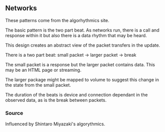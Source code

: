 ## Networks

These patterns come from the algorhythmics site. 

The basic pattern is the two part beat. As networks run, there is a call and response within it but also there is a data rhythm that may be heard. 

This design creates an abstract view of the packet transfers in the update. 

There is a two part beat:
small packet -> larger packet -> break

The small packet is a response but the larger packet contains data. This may be an HTML page or streaming. 

The larger package might be mapped to volume to suggest this change in the state from the small packet. 

The duration of the beats is device and connection dependant in the observed data, as is the break between packets.

### Source

Influenced by Shintaro Miyazaki's algorythmics.